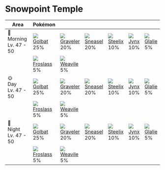 # Snowpoint Temple

Area                        | Pokémon                      | &nbsp;                        | &nbsp;                       | &nbsp;                       | &nbsp;                    | &nbsp;
---                         | ---                          | ---                           | ---                          | ---                          | ---                       | ---
🌅<br>Morning<br>Lv. 47 - 50 | ![][042]<br>[Golbat]<br>25%  | ![][075]<br>[Graveler]<br>20% | ![][215]<br>[Sneasel]<br>20% | ![][208]<br>[Steelix]<br>10% | ![][124]<br>[Jynx]<br>10% | ![][362]<br>[Glalie]<br>5%
&nbsp;                      | ![][478]<br>[Froslass]<br>5% | ![][461]<br>[Weavile]<br>5%   | &nbsp;                       | &nbsp;                       | &nbsp;                    | &nbsp;
🌞<br>Day<br>Lv. 47 - 50     | ![][042]<br>[Golbat]<br>25%  | ![][075]<br>[Graveler]<br>20% | ![][215]<br>[Sneasel]<br>20% | ![][208]<br>[Steelix]<br>10% | ![][124]<br>[Jynx]<br>10% | ![][362]<br>[Glalie]<br>5%
&nbsp;                      | ![][478]<br>[Froslass]<br>5% | ![][461]<br>[Weavile]<br>5%   | &nbsp;                       | &nbsp;                       | &nbsp;                    | &nbsp;
🌙<br>Night<br>Lv. 47 - 50   | ![][042]<br>[Golbat]<br>25%  | ![][075]<br>[Graveler]<br>20% | ![][215]<br>[Sneasel]<br>20% | ![][208]<br>[Steelix]<br>10% | ![][124]<br>[Jynx]<br>10% | ![][362]<br>[Glalie]<br>5%
&nbsp;                      | ![][478]<br>[Froslass]<br>5% | ![][461]<br>[Weavile]<br>5%   | &nbsp;                       | &nbsp;                       | &nbsp;                    | &nbsp;

[Golbat]: ../../pokemon_changes/042/
[Graveler]: ../../pokemon_changes/075/
[Jynx]: ../../pokemon_changes/124/
[Steelix]: ../../pokemon_changes/208/
[Sneasel]: ../../pokemon_changes/215/
[Glalie]: ../../pokemon_changes/362/
[Weavile]: ../../pokemon_changes/461/
[Froslass]: ../../pokemon_changes/478/
[042]: ../img/pokemon/042.png
[075]: ../img/pokemon/075.png
[124]: ../img/pokemon/124.png
[208]: ../img/pokemon/208.png
[215]: ../img/pokemon/215.png
[362]: ../img/pokemon/362.png
[461]: ../img/pokemon/461.png
[478]: ../img/pokemon/478.png
